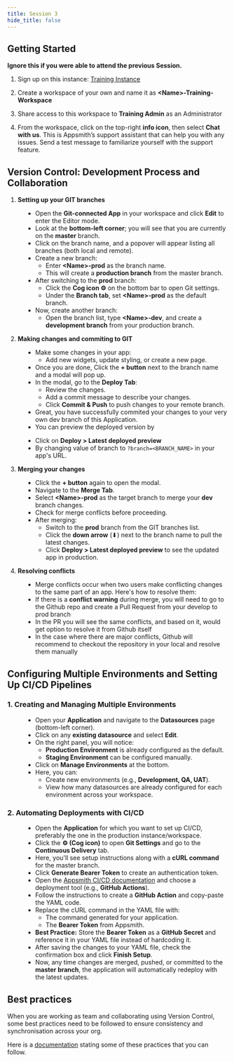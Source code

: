 ```yaml
---
title: Session 3
hide_title: false
---
```


<!-- vale off -->

## Getting Started 

**Ignore this if you were able to attend the previous Session.**

1. Sign up on this instance: [Training Instance](https://training.app.appsmith.com/user/signup)

2. Create a workspace of your own and name it as **\<Name\>-Training-Workspace**

3. Share access to this workspace to **Training Admin** as an Administrator

4. From the workspace, click on the top-right **info icon**, then select **Chat with us**. This is Appsmith’s support assistant that can help you with any issues. Send a test message to familiarize yourself with the support feature.

##  Version Control: Development Process and Collaboration

1. **Setting up your GIT branches**

<dd>

* Open the **Git-connected App** in your workspace and click **Edit** to enter the Editor mode.
* Look at the **bottom-left corner**; you will see that you are currently on the **master** branch.
* Click on the branch name, and a popover will appear listing all branches (both local and remote).
* Create a new branch:
  - Enter **\<Name\>-prod** as the branch name.
  - This will create a **production branch** from the master branch.
* After switching to the **prod** branch:
  - Click the **Cog icon ⚙️** on the bottom bar to open Git settings.
  - Under the **Branch tab**, set **\<Name\>-prod** as the default branch.
* Now, create another branch:
  - Open the branch list, type **\<Name\>-dev**, and create a **development branch** from your production branch.

</dd>

2. **Making changes and commiting to GIT**

<dd>

* Make some changes in your app:
  - Add new widgets, update styling, or create a new page.
* Once you are done, Click the **+ button** next to the branch name and a modal will pop up.
* In the modal, go to the **Deploy Tab**:
  - Review the changes.
  - Add a commit message to describe your changes.
  - Click **Commit & Push** to push changes to your remote branch.
* Great, you have successfully commited your changes to your very own dev branch of this Application.
* You can preview the deployed version by
 - Click on **Deploy > Latest deployed preview**
 - By changing value of branch to `?branch=<BRANCH_NAME>` in your app's URL.

</dd>

3. **Merging your changes**

<dd>

* Click the **+ button** again to open the modal.
* Navigate to the **Merge Tab**.
* Select **\<Name\>-prod** as the target branch to merge your **dev** branch changes.
* Check for merge conflicts before proceeding.
* After merging:
  - Switch to the **prod** branch from the GIT branches list.
  - Click the **down arrow** (⬇) next to the branch name to pull the latest changes.
  - Click **Deploy > Latest deployed preview** to see the updated app in production.
  
</dd>

4. **Resolving conflicts**

<dd>

* Merge conflicts occur when two users make conflicting changes to the same part of an app. Here's how to resolve them:
* If there is a **conflict warning** during merge, you will need to go to the Github repo and create a Pull Request from your develop to prod branch
* In the PR you will see the same conflicts, and based on it, would get option to resolve it from Github itself
* In the case where there are major conflicts, Github will recommend to checkout the repository in your local and resolve them manually

</dd>

## Configuring Multiple Environments and Setting Up CI/CD Pipelines

### 1. Creating and Managing Multiple Environments
<dd>

* Open your **Application** and navigate to the **Datasources** page (bottom-left corner).
* Click on any **existing datasource** and select **Edit**.
* On the right panel, you will notice:
  - **Production Environment** is already configured as the default.
  - **Staging Environment** can be configured manually.
* Click on **Manage Environments** at the bottom.
* Here, you can:
  - Create new environments (e.g., **Development, QA, UAT**).
  - View how many datasources are already configured for each environment across your workspace.

</dd>

### 2. Automating Deployments with CI/CD
<dd>

* Open the **Application** for which you want to set up CI/CD, preferably the one in the production instance/workspace.
* Click the **⚙️ (Cog icon)** to open **Git Settings** and go to the **Continuous Delivery** tab.
* Here, you'll see setup instructions along with a **cURL command** for the master branch.
* Click **Generate Bearer Token** to create an authentication token.
* Open the [Appsmith CI/CD documentation](https://docs.appsmith.com/advanced-concepts/version-control-with-git/cd-with-git) and choose a deployment tool (e.g., **GitHub Actions**).
* Follow the instructions to create a **GitHub Action** and copy-paste the YAML code.
* Replace the cURL command in the YAML file with:
  - The command generated for your application.
  - The **Bearer Token** from Appsmith.
* **Best Practice:** Store the **Bearer Token** as a **GitHub Secret** and reference it in your YAML file instead of hardcoding it.
* After saving the changes to your YAML file, check the confirmation box and click **Finish Setup**.
* Now, any time changes are merged, pushed, or committed to the **master branch**, the application will automatically redeploy with the latest updates.

</dd>

## Best practices

When you are working as team and collaborating using Version Control, some best practices need to be followed to ensure consistency and synchronisation across your org.

Here is a [documentation](https://www.appsmith.com/blog/appsmith-git-internal-tools-3) stating some of these practices that you can follow.
